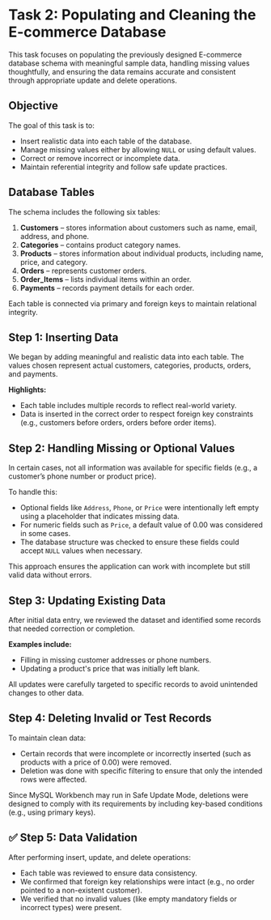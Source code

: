 # Task 2: Populating and Cleaning the E-commerce Database

This task focuses on populating the previously designed E-commerce database schema with meaningful sample data, handling missing values thoughtfully, and ensuring the data remains accurate and consistent through appropriate update and delete operations.

## Objective

The goal of this task is to:
- Insert realistic data into each table of the database.
- Manage missing values either by allowing `NULL` or using default values.
- Correct or remove incorrect or incomplete data.
- Maintain referential integrity and follow safe update practices.

##  Database Tables

The schema includes the following six tables:

1. **Customers** – stores information about customers such as name, email, address, and phone.
2. **Categories** – contains product category names.
3. **Products** – stores information about individual products, including name, price, and category.
4. **Orders** – represents customer orders.
5. **Order_Items** – lists individual items within an order.
6. **Payments** – records payment details for each order.

Each table is connected via primary and foreign keys to maintain relational integrity.

## Step 1: Inserting Data

We began by adding meaningful and realistic data into each table. The values chosen represent actual customers, categories, products, orders, and payments.

**Highlights:**
- Each table includes multiple records to reflect real-world variety.
- Data is inserted in the correct order to respect foreign key constraints (e.g., customers before orders, orders before order items).

## Step 2: Handling Missing or Optional Values

In certain cases, not all information was available for specific fields (e.g., a customer’s phone number or product price).

To handle this:
- Optional fields like `Address`, `Phone`, or `Price` were intentionally left empty using a placeholder that indicates missing data.
- For numeric fields such as `Price`, a default value of 0.00 was considered in some cases.
- The database structure was checked to ensure these fields could accept `NULL` values when necessary.

This approach ensures the application can work with incomplete but still valid data without errors.

##  Step 3: Updating Existing Data

After initial data entry, we reviewed the dataset and identified some records that needed correction or completion.

**Examples include:**
- Filling in missing customer addresses or phone numbers.
- Updating a product's price that was initially left blank.

All updates were carefully targeted to specific records to avoid unintended changes to other data.

## Step 4: Deleting Invalid or Test Records

To maintain clean data:
- Certain records that were incomplete or incorrectly inserted (such as products with a price of 0.00) were removed.
- Deletion was done with specific filtering to ensure that only the intended rows were affected.

Since MySQL Workbench may run in Safe Update Mode, deletions were designed to comply with its requirements by including key-based conditions (e.g., using primary keys).

## ✅ Step 5: Data Validation

After performing insert, update, and delete operations:
- Each table was reviewed to ensure data consistency.
- We confirmed that foreign key relationships were intact (e.g., no order pointed to a non-existent customer).
- We verified that no invalid values (like empty mandatory fields or incorrect types) were present.

